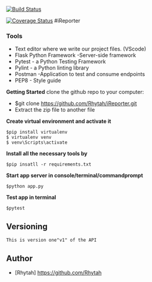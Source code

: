 [![Build Status](https://travis-ci.com/Rhytah/iReporter.svg?branch=develop)](https://travis-ci.com/Rhytah/iReporter)

[![Coverage Status](https://coveralls.io/repos/github/Rhytah/iReporter/badge.svg?branch=ft-create-red-flag-162228526)](https://coveralls.io/github/Rhytah/iReporter?branch=ft-create-red-flag-162228526)
#iReporter

### Tools

* Text editor where we write our project files. (VScode)
* Flask Python Framework -Server-side framework
* Pytest - a Python Testing Framework
* Pylint - a Python linting library 
* Postman -Application to test and consume endpoints
* PEP8 - Style guide

**Getting Started**
clone the github repo to your computer:
* $git clone https://github.com/Rhytah/iReporter.git
* Extract the zip file to another file

**Create virtual environment and activate it**
```
$pip install virtualenv
$ virtualenv venv
$ venv\Scripts\activate
``` 
 **Install all the necessary tools by**
 ```
 $pip insatll -r requirements.txt
 ```
**Start app server in console/terminal/commandprompt**
```
$python app.py
```
**Test app in terminal**
```
$pytest
```
## Versioning
```
This is version one"v1" of the API
```


## Author
- [Rhytah] https://github.com/Rhytah